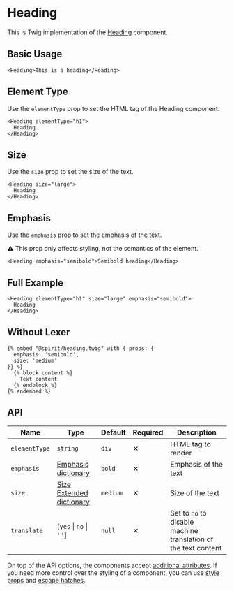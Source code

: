 # Heading

This is Twig implementation of the [Heading][heading] component.

## Basic Usage

```twig
<Heading>This is a heading</Heading>
```

## Element Type

Use the `elementType` prop to set the HTML tag of the Heading component.

```twig
<Heading elementType="h1">
  Heading
</Heading>
```

## Size

Use the `size` prop to set the size of the text.

```twig
<Heading size="large">
  Heading
</Heading>
```

## Emphasis

Use the `emphasis` prop to set the emphasis of the text.

⚠️ This prop only affects styling, not the semantics of the element.

```twig
<Heading emphasis="semibold">Semibold heading</Heading>
```

## Full Example

```twig
<Heading elementType="h1" size="large" emphasis="semibold">
  Heading
</Heading>
```

## Without Lexer

```twig
{% embed "@spirit/heading.twig" with { props: {
  emphasis: 'semibold',
  size: 'medium'
}} %}
  {% block content %}
    Text content
  {% endblock %}
{% endembed %}
```

## API

| Name          | Type                                        | Default  | Required | Description                                                    |
| ------------- | ------------------------------------------- | -------- | -------- | -------------------------------------------------------------- |
| `elementType` | `string`                                    | `div`    | ✕        | HTML tag to render                                             |
| `emphasis`    | [Emphasis dictionary][dictionary-emphasis]  | `bold`   | ✕        | Emphasis of the text                                           |
| `size`        | [Size Extended dictionary][dictionary-size] | `medium` | ✕        | Size of the text                                               |
| `translate`   | \[`yes` \| `no` \| `''`]                    | `null`   | ✕        | Set to `no` to disable machine translation of the text content |

On top of the API options, the components accept [additional attributes][readme-additional-attributes].
If you need more control over the styling of a component, you can use [style props][readme-style-props]
and [escape hatches][readme-escape-hatches].

[dictionary-emphasis]: https://github.com/lmc-eu/spirit-design-system/tree/main/docs/DICTIONARIES.md#emphasis
[dictionary-size]: https://github.com/lmc-eu/spirit-design-system/tree/main/docs/DICTIONARIES.md#size
[heading]: https://github.com/lmc-eu/spirit-design-system/tree/main/packages/web-react/src/components/Heading
[readme-additional-attributes]: https://github.com/lmc-eu/spirit-design-system/blob/main/packages/web-twig/README.md#additional-attributes
[readme-style-props]: https://github.com/lmc-eu/spirit-design-system/blob/main/packages/web-twig/README.md#style-props
[readme-escape-hatches]: https://github.com/lmc-eu/spirit-design-system/blob/main/packages/web-twig/README.md#escape-hatches
